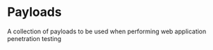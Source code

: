# Payloads

A collection of payloads to be used when performing web application penetration testing
